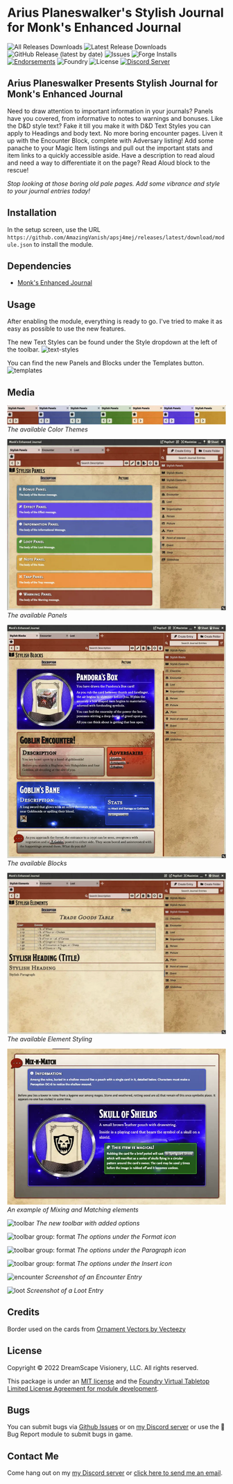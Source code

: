 # Arius Planeswalker's Stylish Journal for Monk's Enhanced Journal

![All Releases Downloads](https://img.shields.io/github/downloads/AmazingVanish/apsj4mej/total?logo=GitHub) ![Latest Release Downloads](https://img.shields.io/github/downloads/AmazingVanish/apsj4mej/latest/total?logo=GitHub) ![GitHub Release (latest by date)](https://img.shields.io/github/v/release/AmazingVanish/apsj4mej?logo=GitHub) ![Issues](https://img.shields.io/github/issues/AmazingVanish/apsj4mej?logo=GitHub) ![Forge Installs](https://img.shields.io/badge/dynamic/json?color=green&label=Forge%20Installs&query=package.installs&suffix=%25&url=https%3A%2F%2Fforge-vtt.com%2Fapi%2Fbazaar%2Fpackage%2Fapsj4mej) [![Endorsements](https://img.shields.io/endpoint?logoColor=white&url=https%3A%2F%2Fwww.foundryvtt-hub.com%2Fwp-json%2Fhubapi%2Fv1%2Fpackage%2Fapsj4mej%2Fshield%2Fendorsements)](https://www.foundryvtt-hub.com/package/df-architect/) ![Foundry](https://img.shields.io/endpoint?url=https://foundryshields.com/version?url=https://raw.githubusercontent.com/AmazingVanish/apsj4mej/master/module.json&color=ff6400) ![License](https://img.shields.io/github/license/AmazingVanish/apsj4mej) [![Discord Server](https://img.shields.io/badge/-Discord-%232c2f33?logo=discord)](https://discord.gg/ge9GJXDsM2)

## Arius Planeswalker Presents Stylish Journal for Monk's Enhanced Journal

Need to draw attention to important information in your journals? Panels have you covered, from informative to notes to warnings and bonuses.
Like the D&D style text? Fake it till you make it with D&D Text Styles you can apply to Headings and body text.
No more boring encounter pages. Liven it up with the Encounter Block, complete with Adversary listing!
Add some panache to your Magic Item listings and pull out the important stats and item links to a quickly accessible aside.
Have a description to read aloud and need a way to differentiate it on the page? Read Aloud block to the rescue!

_Stop looking at those boring old pale pages. Add some vibrance and style to your journal entries today!_

## Installation

In the setup screen, use the URL `https://github.com/AmazingVanish/apsj4mej/releases/latest/download/module.json` to install the module.

## Dependencies

- [Monk's Enhanced Journal](https://www.foundryvtt-hub.com/package/monks-enhanced-journal/)

## Usage

After enabling the module, everything is ready to go. I've tried to make it as easy as possible to use the new features.

The new Text Styles can be found under the Style dropdown at the left of the toolbar.
![text-styles](https://raw.github.com/AmazingVanish/apsj4mej/master/media/apsj4mej-text-styles.webp)

You can find the new Panels and Blocks under the Templates button.
![templates](https://raw.github.com/AmazingVanish/apsj4mej/master/media/apsj4mej-template.webp)

## Media

![themes](https://raw.githubusercontent.com/AmazingVanish/apsj4mej/master/media/apsj4mej-themes.webp)
_The available Color Themes_

![panels](https://raw.githubusercontent.com/AmazingVanish/apsj4mej/master/media/apsj4mej-panels.webp)
_The available Panels_

![blocks](https://raw.githubusercontent.com/AmazingVanish/apsj4mej/master/media/apsj4mej-blocks.webp)
_The available Blocks_

![elements](https://raw.githubusercontent.com/AmazingVanish/apsj4mej/master/media/apsj4mej-elements.webp)
_The available Element Styling_

![mix-n-match](https://raw.githubusercontent.com/AmazingVanish/apsj4mej/master/media/apsj4mej-mix-n-match.webp)
_An example of Mixing and Matching elements_

![toolbar](https://raw.github.com/AmazingVanish/apsj4mej/master/media/apsj4mej-toolbar.webp)
_The new toolbar with added options_

![toolbar group: format](https://raw.github.com/AmazingVanish/apsj4mej/master/media/apsj4mej-tbformat.webp)
_The options under the Format icon_

![toolbar group: format](https://raw.github.com/AmazingVanish/apsj4mej/master/media/apsj4mej-tbpara.webp)
_The options under the Paragraph icon_

![toolbar group: format](https://raw.github.com/AmazingVanish/apsj4mej/master/media/apsj4mej-tbinsert.webp)
_The options under the Insert icon_

![encounter](https://raw.github.com/AmazingVanish/apsj4mej/master/media/apsj4mej-encounter.webp)
_Screenshot of an Encounter Entry_

![loot](https://raw.github.com/AmazingVanish/apsj4mej/master/media/apsj4mej-loot.webp)
_Screenshot of a Loot Entry_

## Credits

Border used on the cards from [Ornament Vectors by Vecteezy](https://www.vecteezy.com/free-vector/ornament)

## License

Copyright © 2022 DreamScape Visionery, LLC. All rights reserved.

This package is under an [MIT license](LICENSE) and the [Foundry Virtual Tabletop Limited License Agreement for module development](https://foundryvtt.com/article/license/).

## Bugs

You can submit bugs via [Github Issues](https://github.com/AmazingVanish/apsj4mej/issues/new/choose) or on [my Discord server](https://discord.gg/ge9GJXDsM2) or use the :bug: Bug Report module to submit bugs in game.

## Contact Me

Come hang out on my [my Discord server](https://discord.gg/ge9GJXDsM2) or [click here to send me an email](mailto:chris.vancleve@dscape-llc.com?subject=Arius%20Planeswalker's%20Stylish%20Journal%20for%20Monk's%20Enhanced%20Journal%20module%20for%20Foundry%20VTT).
